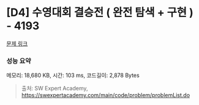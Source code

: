 # [D4] 수영대회 결승전 ( 완전 탐색 + 구현 ) - 4193 

[문제 링크](https://swexpertacademy.com/main/code/problem/problemDetail.do?contestProbId=AWKaG6_6AGQDFARV) 

### 성능 요약

메모리: 18,680 KB, 시간: 103 ms, 코드길이: 2,878 Bytes



> 출처: SW Expert Academy, https://swexpertacademy.com/main/code/problem/problemList.do